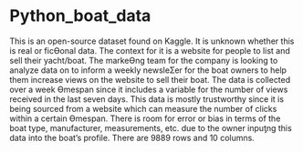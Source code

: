 # Python_boat_data

This is an open-source dataset found on Kaggle. It is unknown whether this is real or ficƟonal data. The 
context for it is a website for people to list and sell their yacht/boat. The markeƟng team for the 
company is looking to analyze data on to inform a weekly newsleƩer for the boat owners to help them 
increase views on the website to sell their boat. The data is collected over a week Ɵmespan since it 
includes a variable for the number of views received in the last seven days. This data is mostly 
trustworthy since it is being sourced from a website which can measure the number of clicks within a 
certain Ɵmespan. There is room for error or bias in terms of the boat type, manufacturer, 
measurements, etc. due to the owner inpuƫng this data into the boat’s profile. There are 9889 rows and 
10 columns.
